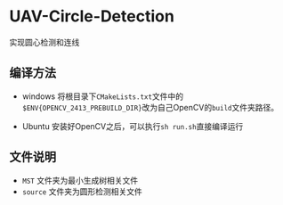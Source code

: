 # UAV-Circle-Detection

实现圆心检测和连线

## 编译方法

- windows
将根目录下`CMakeLists.txt`文件中的`$ENV{OPENCV_2413_PREBUILD_DIR}`改为自己OpenCV的`build`文件夹路径。

- Ubuntu
安装好OpenCV之后，可以执行`sh run.sh`直接编译运行

## 文件说明
- `MST` 文件夹为最小生成树相关文件
- `source` 文件夹为圆形检测相关文件